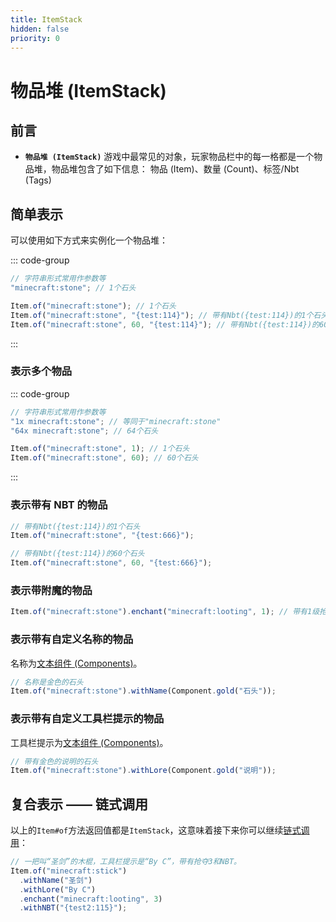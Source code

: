 ```yaml
---
title: ItemStack
hidden: false
priority: 0
---
```

# 物品堆 (ItemStack)

## 前言

- **`物品堆 (ItemStack)`** 游戏中最常见的对象，玩家物品栏中的每一格都是一个物品堆，物品堆包含了如下信息：
  物品 (Item)、数量 (Count)、标签/Nbt (Tags)

## 简单表示

可以使用如下方式来实例化一个物品堆：

::: code-group

```js [字符串]
// 字符串形式常用作参数等
"minecraft:stone"; // 1个石头
```

```js [对象]
Item.of("minecraft:stone"); // 1个石头
Item.of("minecraft:stone", "{test:114}"); // 带有Nbt({test:114})的1个石头
Item.of("minecraft:stone", 60, "{test:114}"); // 带有Nbt({test:114})的60个石头
```

:::

### 表示多个物品

::: code-group

```js [字符串]
// 字符串形式常用作参数等
"1x minecraft:stone"; // 等同于"minecraft:stone"
"64x minecraft:stone"; // 64个石头
```

```js [对象]
Item.of("minecraft:stone", 1); // 1个石头
Item.of("minecraft:stone", 60); // 60个石头
```

:::

### 表示带有 NBT 的物品

```js
// 带有Nbt({test:114})的1个石头
Item.of("minecraft:stone", "{test:666}");

// 带有Nbt({test:114})的60个石头
Item.of("minecraft:stone", 60, "{test:666}");
```

### 表示带附魔的物品

```js
Item.of("minecraft:stone").enchant("minecraft:looting", 1); // 带有1级抢夺的石头
```

### 表示带有自定义名称的物品

名称为[文本组件 (Components)](./Components.md)。

```js
// 名称是金色的石头
Item.of("minecraft:stone").withName(Component.gold("石头"));
```

### 表示带有自定义工具栏提示的物品

工具栏提示为[文本组件 (Components)](./Components.md)。

```js
// 带有金色的说明的石头
Item.of("minecraft:stone").withLore(Component.gold("说明"));
```

## 复合表示 —— 链式调用

以上的`Item#of`方法返回值都是`ItemStack`，这意味着接下来你可以继续[链式调用](https://blog.csdn.net/Glengaga/article/details/135189920)：

```js
// 一把叫“圣剑”的木棍，工具栏提示是“By C”，带有抢夺3和NBT。
Item.of("minecraft:stick")
  .withName("圣剑")
  .withLore("By C")
  .enchant("minecraft:looting", 3)
  .withNBT("{test2:115}");
```
